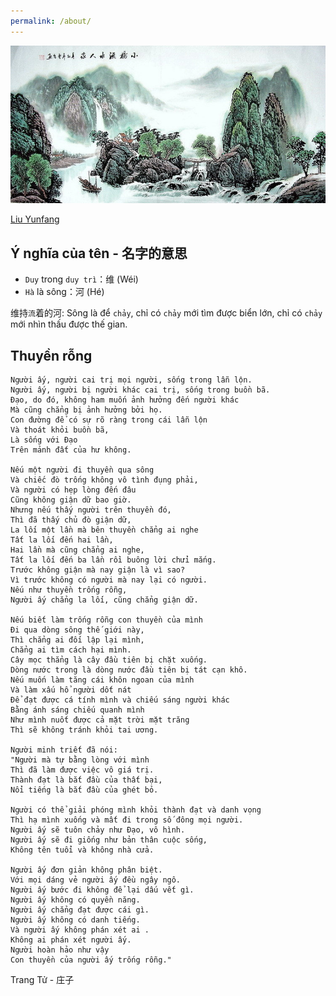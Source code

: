 ```yaml
---
permalink: /about/
---
```



![alt](/assets/images/liu-yunfang-mountains-river-boat.jpg)
> <cite>
<a href="https://www.artisoo.com/mountains-river-boat-chinese-painting-p-965.html">
Liu Yunfang
</a>
</cite>

## Ý nghĩa của tên - 名字的意思
- `Duy` trong `duy trì`：维 (Wéi)
- `Hà` là sông：河 (Hé)

维持`流`着的河: Sông là để `chảy`, chỉ có `chảy` mới tìm được biển lớn, chỉ có `chảy` mới nhìn thấu được thế gian.

## Thuyền rỗng

```
Người ấy, người cai trị mọi người, sống trong lẫn lộn.
Người ấy, người bị người khác cai trị, sống trong buồn bã.
Đạo, do đó, không ham muốn ảnh hưởng đến người khác
Mà cũng chẳng bị ảnh hưởng bởi họ.
Con đường để có sự rõ ràng trong cái lẫn lộn
Và thoát khỏi buồn bã,
Là sống với Đạo
Trên mảnh đất của hư không.

Nếu một người đi thuyền qua sông
Và chiếc đò trống không vô tình đụng phải,
Và người có hẹp lòng đến đâu
Cũng không giận dữ bao giờ.
Nhưng nếu thấy người trên thuyền đó,
Thì đã thấy chủ đò giận dữ,
La lối một lần mà bên thuyền chẳng ai nghe
Tất la lối đến hai lần,
Hai lần mà cũng chẳng ai nghe,
Tất la lối đến ba lần rồi buông lời chửi mắng.
Trước không giận mà nay giận là vì sao?
Vì trước không có người mà nay lại có người.
Nếu như thuyền trống rỗng,
Người ấy chẳng la lối, cũng chẳng giận dữ.

Nếu biết làm trống rỗng con thuyền của mình
Đi qua dòng sông thế giới này,
Thì chẳng ai đối lập lại mình,
Chẳng ai tìm cách hại mình.
Cây mọc thẳng là cây đầu tiên bị chặt xuống.
Dòng nước trong là dòng nước đầu tiên bị tát cạn khô.
Nếu muốn làm tăng cái khôn ngoan của mình
Và làm xấu hổ người dốt nát
Để đạt được cá tính mình và chiếu sáng người khác
Bằng ánh sáng chiếu quanh mình
Như mình nuốt được cả mặt trời mặt trăng
Thì sẽ không tránh khỏi tai ương.

Người minh triết đã nói:
"Người mà tự bằng lòng với mình
Thì đã làm được việc vô giá trị.
Thành đạt là bắt đầu của thất bại,
Nổi tiếng là bắt đầu của ghét bỏ.

Người có thể giải phóng mình khỏi thành đạt và danh vọng
Thì hạ mình xuống và mất đi trong số đông mọi người.
Người ấy sẽ tuôn chảy như Đạo, vô hình.
Người ấy sẽ đi giống như bản thân cuộc sống,
Không tên tuổi và không nhà cửa.

Người ấy đơn giản không phân biệt.
Với mọi dáng vẻ người ấy đều ngây ngô.
Người ấy bước đi không để lại dấu vết gì.
Người ấy không có quyền năng.
Người ấy chẳng đạt được cái gì.
Người ấy không có danh tiếng.
Và người ấy không phán xét ai .
Không ai phán xét người ấy.
Người hoàn hảo như vậy
Con thuyền của người ấy trống rỗng."
```

> <cite>
Trang Tử - 庄子
</cite>